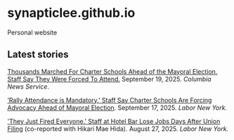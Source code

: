 # synapticlee.github.io

Personal website

## Latest stories

[Thousands Marched For Charter Schools Ahead of the Mayoral Election. Staff Say They Were Forced To Attend.](https://columbianewsservice.com/2025/09/19/thousands-marched-for-charter-schools-ahead-of-the-mayoral-election-staff-say-they-were-forced-to-attend/) September 19, 2025. *Columbia News Service*.

[‘Rally Attendance is Mandatory.’ Staff Say Charter Schools Are Forcing Advocacy Ahead of Mayoral Election](https://medium.com/labor-new-york/rally-attendance-is-mandatory-staff-say-charter-schools-are-forcing-advocacy-ahead-of-election-80974d631e72). September 17, 2025. *Labor New York.*

['They Just Fired Everyone.' Staff at Hotel Bar Lose Jobs Days After Union Filing](https://medium.com/labor-new-york/they-just-fired-everyone-staff-at-midtown-hotel-bar-lose-jobs-days-after-union-filing-e3025e8f4f15) (co-reported with Hikari Mae Hida). August 27, 2025. *Labor New York.* 
